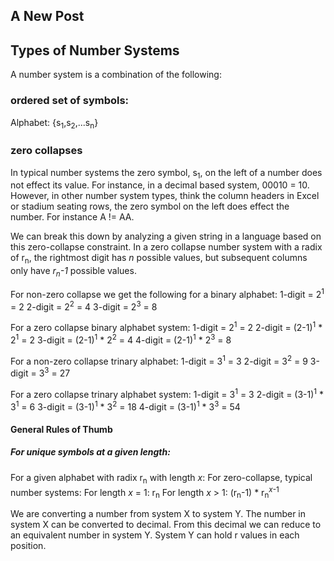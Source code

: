 ## A New Post

## Types of Number Systems

A number system is a combination of the following:

### ordered set of symbols:

Alphabet: {s<sub>1</sub>,s<sub>2</sub>,...s<sub>n</sub>}

### zero collapses

In typical number systems the zero symbol, s<sub>1</sub>, on the left of a number does not effect its value. For instance, in a decimal based system, 00010 = 10. However, in other number system types, think the column headers in Excel or stadium seating rows, the zero symbol on the left does effect the number. For instance A != AA.

We can break this down by analyzing a given string in a language based on this zero-collapse constraint. In a zero collapse number system with a radix of r<sub>n</sub>, the rightmost digit has _n_ possible values, but subsequent columns only have _r<sub>n</sub>-1_ possible values.

For non-zero collapse we get the following for a binary alphabet:
1-digit = 2<sup>1</sup> = 2
2-digit = 2<sup>2</sup> = 4
3-digit = 2<sup>3</sup> = 8

For a zero collapse binary alphabet system:
1-digit = 2<sup>1</sup> = 2
2-digit = (2-1)<sup>1</sup> * 2<sup>1</sup> = 2
3-digit = (2-1)<sup>1</sup> * 2<sup>2</sup> = 4
4-digit = (2-1)<sup>1</sup> * 2<sup>3</sup> = 8

For a non-zero collapse trinary alphabet:
1-digit = 3<sup>1</sup> = 3
2-digit = 3<sup>2</sup> = 9
3-digit = 3<sup>3</sup> = 27

For a zero collapse trinary alphabet system:
1-digit = 3<sup>1</sup> = 3
2-digit = (3-1)<sup>1</sup> * 3<sup>1</sup> = 6
3-digit = (3-1)<sup>1</sup> * 3<sup>2</sup> = 18
4-digit = (3-1)<sup>1</sup> * 3<sup>3</sup> = 54

#### General Rules of Thumb

##### For unique symbols at a given length:
For a given alphabet with radix r<sub>n</sub> with length _x_:
For zero-collapse, typical number systems: 
For length _x_ = 1: r<sub>n</sub>
For length _x_ > 1: (r<sub>n</sub>-1) * r<sub>n</sub><sup>_x_-1</sup>





We are converting a number from system X to system Y. The number in system X can be converted to decimal. From this decimal we can reduce to an equivalent number in system Y. System Y can hold r values in each position.
